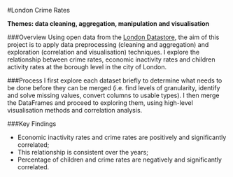 #London Crime Rates

**Themes: data cleaning, aggregation, manipulation and visualisation**

###Overview
Using open data from the [London Datastore](https://data.london.gov.uk/), the aim of this project is to apply data preprocessing (cleaning and aggregation) and exploration (correlation and visualisation) techniques. I explore the relationship between crime rates, economic inactivity rates and children activity rates at the borough level in the city of London.

###Process
I first explore each dataset briefly to determine what needs to be done before they can be merged (i.e. find levels of granularity, identify and solve missing values, convert columns to usable types). I then merge the DataFrames and proceed to exploring them, using high-level visualisation methods and correlation analysis.

###Key Findings
* Economic inactivity rates and crime rates are positively and significantly correlated;
* This relationship is consistent over the years;
* Percentage of children and crime rates are negatively and significantly correlated.
